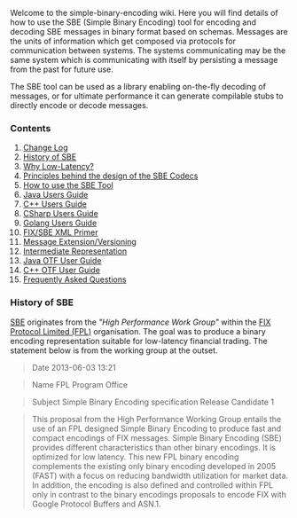 Welcome to the simple-binary-encoding wiki. Here you will find details of how to use the SBE (Simple Binary Encoding) tool for encoding and decoding SBE messages in binary format based on schemas. Messages are the units of information which get composed via protocols for communication between systems. The systems communicating may be the same system which is communicating with itself by persisting a message from the past for future use.

The SBE tool can be used as a library enabling on-the-fly decoding of messages, or for ultimate performance it can generate compilable stubs to directly encode or decode messages.

### Contents

1. [Change Log](wiki/Change-Log)
1. [History of SBE](wiki/Home#history-of-sbe)
1. [Why Low-Latency?](wiki/Why-Low-Latency)
1. [Principles behind the design of the SBE Codecs](wiki/Design-Principles)
1. [How to use the SBE Tool](wiki/Sbe-Tool-Guide)
1. [Java Users Guide](wiki/Java-Users-Guide)
1. [C++ Users Guide](wiki/Cpp-User-Guide)
1. [CSharp Users Guide](wiki/CSharp-User-Guide)
1. [Golang Users Guide](wiki/Golang-User-Guide)
1. [FIX/SBE XML Primer](wiki/FIX-SBE-XML-Primer)
1. [Message Extension/Versioning](wiki/Message-Versioning)
1. [Intermediate Representation](wiki/Intermediate-Representation)
1. [Java OTF User Guide](wiki/Java-OTF-User-Guide)
1. [C++ OTF User Guide](wiki/Cpp-OTF-User-Guide)
1. [Frequently Asked Questions](wiki/Frequently-Asked-Questions)

### History of SBE

[SBE](http://www.fixtradingcommunity.org/pg/file/fplpo/read/1196757/simple-binary-encoding-release-candidate-2) originates from the _"High Performance Work Group"_ within the [FIX Protocol Limited (FPL)](http://old.fixprotocol.org/) organisation. The goal was to produce a binary encoding representation suitable for low-latency financial trading. The statement below is from the working group at the outset.

> Date	2013-06-03 13:21

> Name	FPL Program Office

> Subject	Simple Binary Encoding specification Release Candidate 1

> This proposal from the High Performance Working Group entails the use of an FPL designed Simple Binary Encoding to produce fast and compact encodings of FIX messages. Simple Binary Encoding (SBE) provides different characteristics than other binary encodings. It is optimized for low latency. This new FPL binary encoding complements the existing only binary encoding developed in 2005 (FAST) with a focus on reducing bandwidth utilization for market data. In addition, the encoding is also defined and controlled within FPL only in contrast to the binary encodings proposals to encode FIX with Google Protocol Buffers and ASN.1. 
